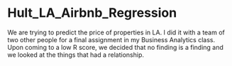 # Hult_LA_Airbnb_Regression
We are trying to predict the price of properties in LA. I did it with a team of two other people for a final assignment in my Business Analytics class.
Upon coming to a low R score, we decided that no finding is a finding and we looked at the things that had a relationship.
